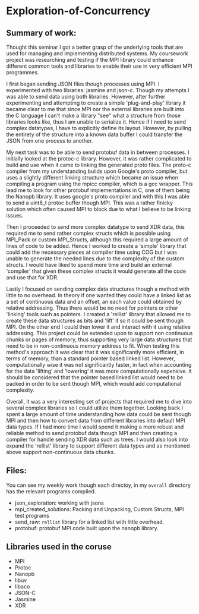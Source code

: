 # Exploration-of-Concurrency

## Summary of work:

Thought this seminar I got a better grasp of the underlying tools that are used for managing and implementing distributed systems. My coursework project was researching and testing if the MPI library could enhance different common tools and libraries to enable their use in very efficient MPI programmes.

I first began sending JSON files though processes using MPI. I experimented with two libraries: jasmine and json-c. Though my attempts I was able to send data using both libraries. However, after further experimenting and attempting to create a simple 'plug-and-play' library it became clear to me that since MPI nor the external libraries are built into the C language I can't make a library "see" what a structure from those libraries looks like, thus I am unable to serialize it. Hence if I need to send complex datatypes, I have to explicitly define its layout. However, by pulling the entirety of the structure into a known data buffer I could transfer the JSON from one process to another.

My next task was to be able to send protobuf data in between processes. I initially looked at the protoc-c library. However, it was rather complicated to build and use when it came to linking the generated proto files. The proto-c compiler from my understanding builds upon Google's proto compiler, but uses a slightly different linking structure which became an issue when compiling a program using the mpicc compiler, which is a gcc wrapper. This lead me to look for other protobuf implementations in C, one of them being the Nanopb library. It uses google's proto compiler and with this I was able to send a uint8_t protoc buffer though MPI. This was a rather finicky solution which often caused MPI to block due to what I believe to be linking issues.

Then I proceeded to send more complex datatype to send XDR data, this required me to send rather complex structs which is possible using MPI_Pack or custom MPI_Structs, although this required a large amount of lines of code to be added. Hence I worked to create a 'simple' library that could add the necessary pieces at compiler time using COG but I was unable to generate the needed lines due to the complexity of the custom structs. I would have liked to spend more time and build an external 'compiler' that given these complex structs it would generate all the code and use that for XDR.

Lastly I focused on sending complex data structures though a method with little to no overhead. In theory if one wanted they could have a linked list as a set of continuous data and an offset, an each value could obtained by relative addressing. Thus there would be no need for pointers or other 'linking' tools such as pointers. I created a 'rellist' library that allowed me to create these data structures as bits and 'lift' it so it could be sent though MPI. On the other end I could then lower it and interact with it using relative addressing. This project could be extended upon to support non continuous chunks or pages of memory, thus supporting very large data structures that need to be in non-continuous memory address to fit. When testing this method's approach it was clear that it was significantly more efficient, in terms of memory, than a standard pointer based linked list. However, computationally wise it was not significantly faster, in fact when accounting for the data 'lifting' and 'lowering' it was more computationally expensive. It should be considered that the pointer based linked list would need to be packed in order to be sent though MPI, which would add computational complexity.

Overall, it was a very interesting set of projects that required me to dive into several complex libraries so I could utilize them together. Looking back I spent a large amount of time understanding how data could be sent though MPI and then how to convert data from different libraries into default MPI data types. If I had more time I would spend it making a more robust and reliable method to send protobuf data though MPI and then creating a compiler for handle sending XDR data such as trees. I would also look into expand the 'rellist' library to support different data types and as mentioned above support non-continuous data chunks.

## Files:

You can see my weekly work though each directoy, in my `overall` directory has the relevant programs compiled.

- json_exploration: working with jsons
- mpi_created_solutions: Packing and Unpacking, Custom Structs, MPI test programs
- send_raw: `rellist` library for a linked list with little overhead.
- protobuf: protobuf MPI code built upon the nanopb library.

## Libraries used in the coruse
- MPI
- Protoc
- Nanopb
- libuv
- libaco
- JSON-C
- Jasmine
- XDR
